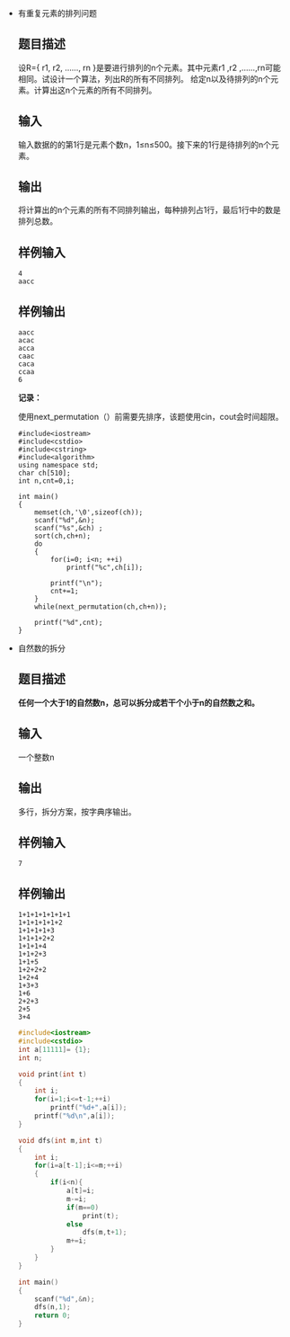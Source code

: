 * 有重复元素的排列问题

  ## 题目描述

  设R={ r1, r2, ……, rn }是要进行排列的n个元素。其中元素r1 ,r2 ,……,rn可能相同。试设计一个算法，列出R的所有不同排列。
  给定n以及待排列的n个元素。计算出这n个元素的所有不同排列。

  ## 输入

  输入数据的的第1行是元素个数n，1≤n≤500。接下来的1行是待排列的n个元素。

  ## 输出

  将计算出的n个元素的所有不同排列输出，每种排列占1行，最后1行中的数是排列总数。

  ## 样例输入

  ```
  4
  aacc
  ```

  ## 样例输出

  ```
  aacc
  acac
  acca
  caac
  caca
  ccaa
  6
  ```

  **记录：**

  ​	使用next_permutation（）前需要先排序，该题使用cin，cout会时间超限。

  ```
  #include<iostream>
  #include<cstdio>
  #include<cstring>
  #include<algorithm>
  using namespace std;
  char ch[510];
  int n,cnt=0,i;
  
  int main()
  {
      memset(ch,'\0',sizeof(ch));
      scanf("%d",&n);
      scanf("%s",&ch) ;
      sort(ch,ch+n);
      do
      {
          for(i=0; i<n; ++i)
              printf("%c",ch[i]);
  
          printf("\n");
          cnt+=1;
      }
      while(next_permutation(ch,ch+n));
  
      printf("%d",cnt);
  }
  ```

* 自然数的拆分

  ## 题目描述

  **任何一个大于1的自然数n，总可以拆分成若干个小于n的自然数之和。**

  ## 输入

  一个整数n

  ## 输出

  多行，拆分方案，按字典序输出。

  ## 样例输入

  ```
  7
  ```

  ## 样例输出

  ```
  1+1+1+1+1+1+1
  1+1+1+1+1+2
  1+1+1+1+3
  1+1+1+2+2
  1+1+1+4
  1+1+2+3
  1+1+5
  1+2+2+2
  1+2+4
  1+3+3
  1+6
  2+2+3
  2+5
  3+4
  ```

  ```c++
  #include<iostream>
  #include<cstdio>
  int a[11111]= {1};
  int n;
  
  void print(int t)
  {
      int i;
      for(i=1;i<=t-1;++i)
          printf("%d+",a[i]);
      printf("%d\n",a[i]);
  }
  
  void dfs(int m,int t)
  {
      int i;
      for(i=a[t-1];i<=m;++i)
      {
          if(i<n){
              a[t]=i;
              m-=i;
              if(m==0)
                  print(t);
              else
                  dfs(m,t+1);
              m+=i;
          }
      }
  }
  
  int main()
  {
      scanf("%d",&n);
      dfs(n,1);
      return 0;
  }
  ```

  